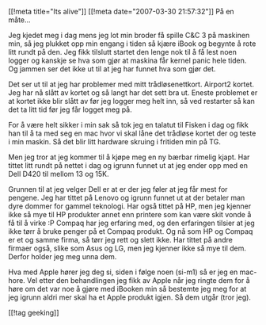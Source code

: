 [[!meta  title="Its alive"]]
[[!meta  date="2007-03-30 21:57:32"]]
På en måte...

Jeg kjedet meg i dag mens jeg lot min broder få spille C&C 3 på maskinen min, så jeg plukket opp min engang i tiden så kjære iBook og begynte å rote litt rundt på den. Jeg fikk tilslutt startet den lenge nok til å få lest noen logger og kanskje se hva som gjør at maskina får kernel panic hele tiden. Og jammen ser det ikke ut til at jeg har funnet hva som gjør det.

Det ser ut til at jeg har problemer med mitt trådløsenettkort. Airport2 kortet. Jeg har nå slått av kortet og så langt har det sett bra ut. Eneste problemet er at kortet ikke blir slått av før jeg logger meg helt inn, så ved restarter så kan det ta litt tid før jeg får logget meg på.

For å være helt sikker i min sak så tok jeg en talatut til Fisken i dag og fikk han til å ta med seg en mac hvor vi skal låne det trådløse kortet der og teste i min maskin. Så det blir litt hardware skruing i fritiden min på TG.

Men jeg tror at jeg kommer til å kjøpe meg en ny bærbar rimelig kjapt. Har tittet litt rundt på nettet i dag og igrunn funnet ut at jeg ender opp med en Dell D420 til mellom 13 og 15K.

Grunnen til at jeg velger Dell er at er der jeg føler at jeg får mest for pengene. Jeg har tittet på Lenovo og igrunn funnet ut at der betaler man dyre dommer for gammel teknologi. Har også tittet på HP, men jeg kjenner ikke så mye til HP produkter annet enn printere som kan være skit vonde å få til å virke :P Compaq har jeg erfaring med, og den erfaringen tilsier at jeg ikke tørr å bruke penger på et Compaq produkt. Og nå som HP og Compaq er et og samme firma, så tørr jeg rett og slett ikke. Har tittet på andre firmaer også, slike som Asus og LG, men jeg kjenner ikke så mye til dem. Derfor holder jeg meg unna dem.

Hva med Apple hører jeg deg si, siden i følge noen (si-m1) så er jeg en mac-hore. Vel etter den behandlingen jeg fikk av Apple når jeg ringte dem for å høre om det var noe å gjøre med iBooken min så bestemte jeg meg for at jeg igrunn aldri mer skal ha et Apple produkt igjen. Så dem utgår (tror jeg).

[[!tag  geeking]]